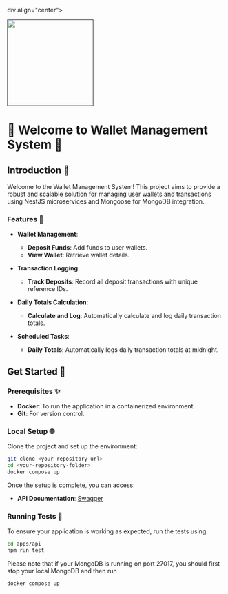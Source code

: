 div align="center">
  <p>
    <a href="">
        <img width="200" src="" alt="" />
    </a>
  </p>
  <h1>🚀 Welcome to Wallet Management System 🌟</h1>
</div>

## Introduction 👋

Welcome to the Wallet Management System! This project aims to provide a robust and scalable solution for managing user wallets and transactions using NestJS microservices and Mongoose for MongoDB integration.

### Features 🎯

- **Wallet Management**:
  - **Deposit Funds**: Add funds to user wallets.
  - **View Wallet**: Retrieve wallet details.
  
- **Transaction Logging**:
  - **Track Deposits**: Record all deposit transactions with unique reference IDs.
  
- **Daily Totals Calculation**:
  - **Calculate and Log**: Automatically calculate and log daily transaction totals.

- **Scheduled Tasks**:
  - **Daily Totals**: Automatically logs daily transaction totals at midnight.

## Get Started 🚀

### Prerequisites ✨

- **Docker**: To run the application in a containerized environment.
- **Git**: For version control.

### Local Setup 🌐

Clone the project and set up the environment:

```bash
git clone <your-repository-url>
cd <your-repository-folder>
docker compose up
```

Once the setup is complete, you can access:
- **API Documentation**: [Swagger](http://127.0.0.1:4000)

### Running Tests 🧪

To ensure your application is working as expected, run the tests using:

```bash
cd apps/api
npm run test
```

Please note that if your MongoDB is running on port 27017, you should first stop your local MongoDB and then run 
```
docker compose up
```